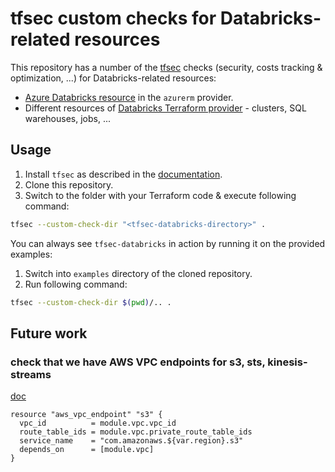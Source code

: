 # tfsec custom checks for Databricks-related resources

This repository has a number of the [tfsec](https://github.com/aquasecurity/tfsec) checks (security, costs tracking & optimization, ...) for Databricks-related resources:
- [Azure Databricks resource](https://registry.terraform.io/providers/hashicorp/azurerm/latest/docs/resources/databricks_workspace) in the `azurerm` provider.
- Different resources of [Databricks Terraform provider](https://registry.terraform.io/providers/databricks/databricks/latest/docs) - clusters, SQL warehouses, jobs, ...


## Usage

1. Install `tfsec` as described in the [documentation](https://aquasecurity.github.io/tfsec/latest/guides/installation/). 
1. Clone this repository.
1. Switch to the folder with your Terraform code & execute following command:

```sh
tfsec --custom-check-dir "<tfsec-databricks-directory>" .
```

You can always see `tfsec-databricks` in action by running it on the provided examples:

1. Switch into `examples` directory of the cloned repository.
1. Run following command:

```sh
tfsec --custom-check-dir $(pwd)/.. .
```


## Future work

### check that we have AWS VPC endpoints for s3, sts, kinesis-streams

[doc](https://registry.terraform.io/providers/databricks/databricks/latest/docs/resources/mws_vpc_endpoint)

```hcl
resource "aws_vpc_endpoint" "s3" {
  vpc_id          = module.vpc.vpc_id
  route_table_ids = module.vpc.private_route_table_ids
  service_name    = "com.amazonaws.${var.region}.s3"
  depends_on      = [module.vpc]
}
```
